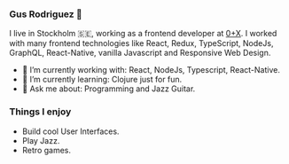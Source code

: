 ### Gus Rodriguez 👋

I live in Stockholm :sweden:, working as a frontend developer at [0+X](https://0x.se). I worked with many frontend technologies like React, Redux, TypeScript, NodeJs, GraphQL, React-Native, vanilla Javascript and Responsive Web Design. 

- 🔭 I’m currently working with: React, NodeJs, Typescript, React-Native.
- 🌱 I’m currently learning: Clojure just for fun.
- 💬 Ask me about: Programming and Jazz Guitar.

### Things I enjoy
- Build cool User Interfaces.
- Play Jazz.
- Retro games.
